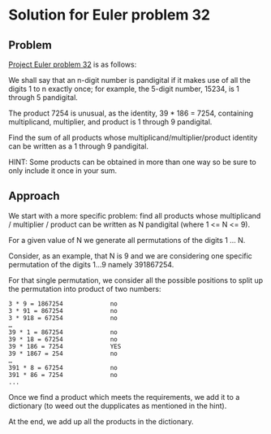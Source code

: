 # Solution for Euler problem 32

## Problem

[Project Euler problem 32](http://projecteuler.net/problem=32) is as follows:

We shall say that an n-digit number is pandigital if it makes use of all the digits 1 to n exactly once; for example, the 5-digit number, 15234, is 1 through 5 pandigital.

The product 7254 is unusual, as the identity, 39 * 186 = 7254, containing multiplicand, multiplier, and product is 1 through 9 pandigital.

Find the sum of all products whose multiplicand/multiplier/product identity can be written as a 1 through 9 pandigital.

HINT: Some products can be obtained in more than one way so be sure to only include it once in your sum.

## Approach

We start with a more specific problem: find all products whose multiplicand / multiplier / product can be written as N pandigital (where 1 <= N <= 9).

For a given value of N we generate all permutations of the digits 1 … N.

Consider, as an example, that N is 9 and we are considering one specific permutation of the digits 1…9 namely
 391867254.
 
For that single permutation, we consider all the possible positions to split up the permutation into product of two numbers:

```
3 * 9 = 1867254             no
3 * 91 = 867254             no
3 * 918 = 67254             no
…
39 * 1 = 867254             no
39 * 18 = 67254             no
39 * 186 = 7254             YES
39 * 1867 = 254             no
…
391 * 8 = 67254             no
391 * 86 = 7254             no
...
```

Once we find a product which meets the requirements, we add it to a dictionary (to weed out the dupplicates as mentioned in the hint).

At the end, we add up all the products in the dictionary.
